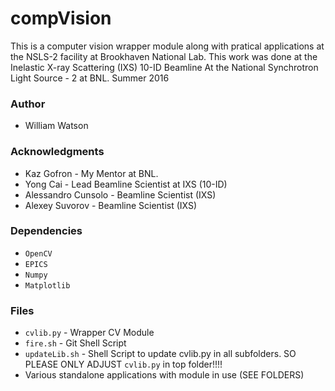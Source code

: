 # compVision
This is a computer vision wrapper module along with pratical applications at the NSLS-2 facility at Brookhaven National Lab.
This work was done at the Inelastic X-ray Scattering (IXS) 10-ID Beamline At the National Synchrotron Light Source - 2 at BNL.
Summer 2016

### Author ###
* William Watson

### Acknowledgments ###
* Kaz Gofron - My Mentor at BNL. 
* Yong Cai - Lead Beamline Scientist at IXS (10-ID)
* Alessandro Cunsolo - Beamline Scientist (IXS)
* Alexey Suvorov - Beamline Scientist (IXS)

### Dependencies ###
* `OpenCV`
* `EPICS`
* `Numpy`
* `Matplotlib`

### Files ###
* `cvlib.py` - Wrapper CV Module
* `fire.sh` - Git Shell Script
* `updateLib.sh` - Shell Script to update cvlib.py in all subfolders. SO PLEASE ONLY ADJUST `cvlib.py` in top folder!!!!
* Various standalone applications with module in use (SEE FOLDERS)
